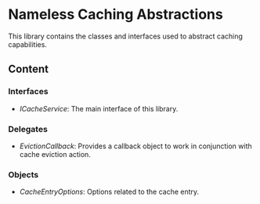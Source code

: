﻿# Nameless Caching Abstractions

This library contains the classes and interfaces used to abstract caching capabilities.

## Content

### Interfaces
- _ICacheService_: The main interface of this library.

### Delegates
- _EvictionCallback_: Provides a callback object to work in conjunction with cache eviction action.

### Objects
- _CacheEntryOptions_: Options related to the cache entry.